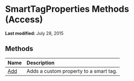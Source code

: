 
# SmartTagProperties Methods (Access)

 **Last modified:** July 28, 2015


## Methods



|**Name**|**Description**|
|:-----|:-----|
| [Add](46dc7b7e-b85d-d862-1bd7-304369cb1b6c.md)|Adds a custom property to a smart tag.|
